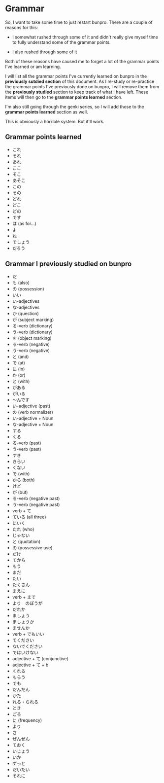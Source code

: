 # Grammar

So, I want to take some time to just restart bunpro. There are a couple of reasons for this:

- I somewhat rushed through some of it and didn't really give myself time to fully understand some of the grammar points.

- I also rushed through some of it

Both of these reasons have caused me to forget a lot of the grammar points I've learned or am learning.

I will list all the grammar points I've currently learned on bunpro in the **previously sutdied section** of this document. As I re-study or re-practice the grammar points I've previously done on bunpro, I will remove them from the **previously studied** section to keep track of what I have left. These items will then go to the **grammar points learned** section.

I'm also still going through the genki series, so I will add those to the **grammar points learned** section as well.

This is obviously a horrible system. But it'll work.

## Grammar points learned

- これ
- それ
- あれ
- ここ
- そこ
- あそこ
- この
- その
- どれ
- どこ
- どの
- です
- は (as for...)
- よ
- ね
- でしょう
- だろう

## Grammar I previously studied on bunpro

- だ
- も (also)
- の (possession)
- いい
- い-adjectives
- な-adjectives
- か (question)
- が (subject marking)
- る-verb (dictionary)
- う-verb (dictionary)
- を (object marking)
- る-verb (negative)
- う-verb (negative)
- と (and)
- で (at)
- に (in)
- か (or)
- と (with)
- がある
- がいる
- ～んです
- い-adjective (past)
- の (verb normalizer)
- い-adjective + Noun
- な-adjective + Noun
- する
- くる
- る-verb (past)
- う-verb (past)
- すき
- きらい
- くない
- で (with)
- から (both)
- けど
- が (but)
- る-verb (negative past)
- う-verb (negative past)
- verb + て
- ている (all three)
- にいく
- たれ (who)
- じゃない
- と (quotation)
- の (possessive use)
- だけ
- てから
- もう
- まだ
- たい
- たくさん
- まえに
- verb + まで
- より　のぼうが
- だれか
- ましょう
- ましょうか
- ませんか
- verb + でもいい
- てください
- ないでください
- ではいけない
- adjective + て (conjunctive)
- adjective + て + b
- くれる
- もらう
- でも
- だんだん
- かた
- れる・られる
- とき
- ごろ
- に (frequency)
- より
- さ
- ぜんぜん
- ておく
- いじょう
- いか
- ずっと
- だいたい
- それに
